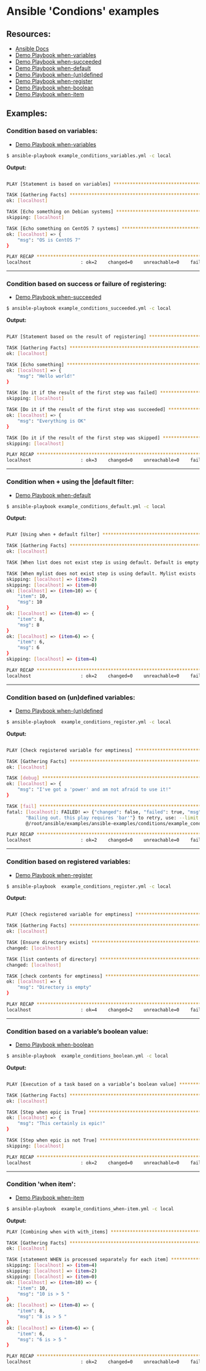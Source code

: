 # Ansible 'Condions' examples

## Resources:

- [Ansible Docs](http://docs.ansible.com/ansible/playbooks_conditionals.html)
- [Demo Playbook when-variables](example_conditions_variables.yml)
- [Demo Playbook when-succeeded](example_conditions_succeeded.yml)
- [Demo Playbook when-default](example_conditions_default.yml)
- [Demo Playbook when-(un)defined](example_conditions_defined.yml)
- [Demo Playbook when-register](example_conditions_register.yml)
- [Demo Playbook when-boolean](example_conditions_boolean.yml)
- [Demo Playbook when-item](example_conditions_when-item.yml)


## Examples:


### Condition based on variables:

- [Demo Playbook when-variables](example_conditions_variables.yml)

```sh
$ ansible-playbook example_conditions_variables.yml -c local
```

**Output:**

```sh

PLAY [Statement is based on variables] *******************************************************************

TASK [Gathering Facts] ***********************************************************************************
ok: [localhost]

TASK [Echo something on Debian systems] ******************************************************************
skipping: [localhost]

TASK [Echo something on CentOS 7 systems] ****************************************************************
ok: [localhost] => {
    "msg": "OS is CentOS 7"
}

PLAY RECAP ***********************************************************************************************
localhost                  : ok=2    changed=0    unreachable=0    failed=0
```

----------

### Condition based on success or failure of registering:

- [Demo Playbook when-succeeded](example_conditions_succeeded.yml)

```sh
$ ansible-playbook example_conditions_succeeded.yml -c local
```

**Output:**

```sh

PLAY [Statement based on the result of registering] ******************************************************

TASK [Gathering Facts] ***********************************************************************************
ok: [localhost]

TASK [Echo something] ************************************************************************************
ok: [localhost] => {
    "msg": "Hello world!"
}

TASK [Do it if the result of the first step was failed] **************************************************
skipping: [localhost]

TASK [Do it if the result of the first step was succeeded] ***********************************************
ok: [localhost] => {
    "msg": "Everything is OK"
}

TASK [Do it if the result of the first step was skipped] *************************************************
skipping: [localhost]

PLAY RECAP ***********************************************************************************************
localhost                  : ok=3    changed=0    unreachable=0    failed=0
```


----------


### Condition when + using the |default filter:

- [Demo Playbook when-default](example_conditions_default.yml)

```sh
$ ansible-playbook example_conditions_default.yml -c local
```

**Output:**

```sh

PLAY [Using when + default filter] ***********************************************************************

TASK [Gathering Facts] ***********************************************************************************
ok: [localhost]

TASK [When list does not exist step is using default. Default is empty --> SKIP it] **********************

TASK [When mylist does not exist step is using default. Mylist exists --> DO it] *************************
skipping: [localhost] => (item=2)
skipping: [localhost] => (item=0)
ok: [localhost] => (item=10) => {
    "item": 10,
    "msg": 10
}
ok: [localhost] => (item=8) => {
    "item": 8,
    "msg": 8
}
ok: [localhost] => (item=6) => {
    "item": 6,
    "msg": 6
}
skipping: [localhost] => (item=4)

PLAY RECAP ***********************************************************************************************
localhost                  : ok=2    changed=0    unreachable=0    failed=0

```


----------


### Condition based on (un)defined variables:

- [Demo Playbook when-(un)defined](example_conditions_defined.yml)

```sh
$ ansible-playbook  example_conditions_register.yml -c local
```

**Output:**

```sh

PLAY [Check registered variable for emptiness] ***********************************************************

TASK [Gathering Facts] ***********************************************************************************
ok: [localhost]

TASK [debug] *********************************************************************************************
ok: [localhost] => {
    "msg": "I've got a 'power' and am not afraid to use it!"
}

TASK [fail] **********************************************************************************************
fatal: [localhost]: FAILED! => {"changed": false, "failed": true, "msg": 
       "Bailing out. this play requires 'bar'"} to retry, use: --limit 
	   @/root/ansible/examples/ansible-examples/conditions/example_conditions_defined.retry

PLAY RECAP ***********************************************************************************************
localhost                  : ok=2    changed=0    unreachable=0    failed=1
```

----------


### Condition based on registered variables:

- [Demo Playbook when-register](example_conditions_register.yml)

```sh
$ ansible-playbook  example_conditions_register.yml -c local
```

**Output:**

```sh

PLAY [Check registered variable for emptiness] ***********************************************************

TASK [Gathering Facts] ***********************************************************************************
ok: [localhost]

TASK [Ensure directory exists] ***************************************************************************
changed: [localhost]

TASK [list contents of directory] ************************************************************************
changed: [localhost]

TASK [check contents for emptiness] **********************************************************************
ok: [localhost] => {
    "msg": "Directory is empty"
}

PLAY RECAP ***********************************************************************************************
localhost                  : ok=4    changed=2    unreachable=0    failed=0

```

----------


### Condition based on a variable’s boolean value:

- [Demo Playbook when-boolean](example_conditions_boolean.yml)

```sh
$ ansible-playbook  example_conditions_boolean.yml -c local
```

**Output:**

```sh

PLAY [Execution of a task based on a variable’s boolean value] *******************************************

TASK [Gathering Facts] ***********************************************************************************
ok: [localhost]

TASK [Step when epic is True] ****************************************************************************
ok: [localhost] => {
    "msg": "This certainly is epic!"
}

TASK [Step when epic is not True] ************************************************************************
skipping: [localhost]

PLAY RECAP ***********************************************************************************************
localhost                  : ok=2    changed=0    unreachable=0    failed=0
```

----------


### Condition 'when item':

- [Demo Playbook when-item](example_conditions_when-item.yml)

```sh
$ ansible-playbook  example_conditions_when-item.yml -c local
```

**Output:**

```sh
PLAY [Combining when with with_items] ********************************************************************

TASK [Gathering Facts] ***********************************************************************************
ok: [localhost]

TASK [statement WHEN is processed separately for each item] **********************************************
skipping: [localhost] => (item=4)
skipping: [localhost] => (item=2)
skipping: [localhost] => (item=0)
ok: [localhost] => (item=10) => {
    "item": 10,
    "msg": "10 is > 5 "
}
ok: [localhost] => (item=8) => {
    "item": 8,
    "msg": "8 is > 5 "
}
ok: [localhost] => (item=6) => {
    "item": 6,
    "msg": "6 is > 5 "
}

PLAY RECAP ***********************************************************************************************
localhost                  : ok=2    changed=0    unreachable=0    failed=0
```

